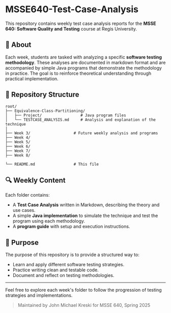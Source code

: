 # MSSE640-Test-Case-Analysis

This repository contains weekly test case analysis reports for the **MSSE 640: Software Quality and Testing** course at Regis University.

## 📘 About
Each week, students are tasked with analyzing a specific **software testing methodology**. These analyses are documented in markdown format and are accompanied by simple Java programs that demonstrate the methodology in practice. The goal is to reinforce theoretical understanding through practical implementation.

## 📁 Repository Structure
```
root/
├── Equivalence-Class-Partitioning/
│   ├── Project/                 # Java program files 
│   └── TESTCASE_ANALYSIS.md     # Analysis and explanation of the technique
│
├── Week 3/                   # Future weekly analysis and programs
├── Week 4/
├── Week 5/
├── Week 6/
├── Week 7/
├── Week 8/

└── README.md                 # This file
```

## 🔍 Weekly Content
Each folder contains:
- A **Test Case Analysis** written in Markdown, describing the theory and use cases.
- A simple **Java implementation** to simulate the technique and test the program using each methodology.
- A **program guide** with setup and execution instructions.

## 🧪 Purpose
The purpose of this repository is to provide a structured way to:
- Learn and apply different software testing strategies.
- Practice writing clean and testable code.
- Document and reflect on testing methodologies.

---

Feel free to explore each week's folder to follow the progression of testing strategies and implementations.

> Maintained by John Michael Kreski for MSSE 640, Spring 2025

